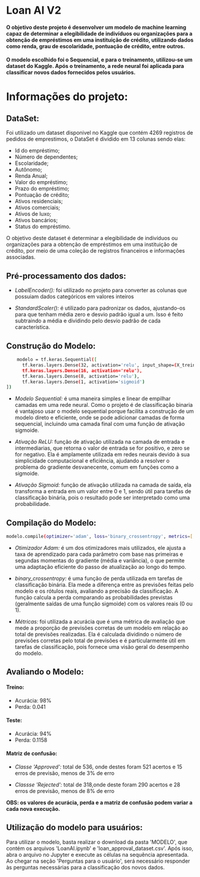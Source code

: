 # Loan AI V2

#### O objetivo deste projeto é desenvolver um modelo de machine learning capaz de determinar a elegibilidade de indivíduos ou organizações para a obtenção de empréstimos em uma instituição de crédito, utilizando dados como renda, grau de escolaridade, pontuação de crédito, entre outros.
#### O modelo escolhido foi o Sequencial, e para o treinamento, utilizou-se um dataset do Kaggle. Após o treinamento, a rede neural foi aplicada para classificar novos dados fornecidos pelos usuários.

# Informações do projeto:

## DataSet:
  Foi utilizado um dataset disponivel no Kaggle que contém 4269 registros de pedidos de emprestimos, o DataSet é dividido em 13 colunas sendo elas:
  - Id do empréstimo; 
  - Número de dependentes;
  - Escolaridade;
  - Autônomo;
  - Renda Anual;
  - Valor do empréstimo;
  - Prazo do empréstimo;
  - Pontuação de crédito;
  - Ativos residenciais;
  - Ativos comerciais; 
  - Ativos de luxo;
  - Ativos bancários;
  - Status do empréstimo.

  O objetivo deste dataset é determinar a elegibilidade de indivíduos ou organizações para a obtenção de empréstimos em uma instituição de crédito, por meio de uma coleção de registros financeiros e informações associadas.


## Pré-processamento dos dados: 
- *LabelEncoder():* foi utilizado no projeto para converter as colunas que possuiam dados categóricos em valores inteiros

- *StandardScaler():* é utilizado para padronizar os dados, ajustando-os para que tenham média zero e desvio padrão igual a um. Isso é feito subtraindo a média e dividindo pelo desvio padrão de cada característica.

## Construção do Modelo: 
```bash
    modelo = tf.keras.Sequential([
      tf.keras.layers.Dense(32, activation='relu', input_shape=(X_treino_scaler.shape[1],)),
      tf.keras.layers.Dense(16, activation='relu'),
      tf.keras.layers.Dense(8, activation='relu'),
      tf.keras.layers.Dense(1, activation='sigmoid')
])
```
- *Modelo Sequential:* é uma maneira simples e linear de empilhar camadas em uma rede neural. Como o projeto é de classificação binaria é vantajoso usar o modelo sequential porque facilita a construção de um modelo direto e eficiente, onde se pode adicionar camadas de forma sequencial, incluindo uma camada final com uma função de ativação sigmoide. 

- *Ativação ReLU:* função de ativação utilizada na camada de entrada e intermediarias, que retorna o valor de entrada se for positivo, e zero se for negativo. Ela é amplamente utilizada em redes neurais devido à sua simplicidade computacional e eficiência, ajudando a resolver o problema do gradiente desvanecente, comum em funções como a sigmoide.

- *Ativação Sigmoid:* função de ativação utilizada na camada de saída, ela transforma a entrada em um valor entre 0 e 1, sendo útil para tarefas de classificação binária, pois o resultado pode ser interpretado como uma probabilidade.

## Compilação do Modelo: 
```bash
modelo.compile(optimizer='adam', loss='binary_crossentropy', metrics=['accuracy']) 
```
- *Otimizador Adam:* é um dos otimizadores mais utilizados, ele ajusta a taxa de aprendizado para cada parâmetro com base nas primeiras e segundas momentas do gradiente (média e variância), o que permite uma adaptação eficiente do passo de atualização ao longo do tempo.

- *binary_crossentropy:* é uma função de perda utilizada em tarefas de classificação binária. Ela mede a diferença entre as previsões feitas pelo modelo e os rótulos reais, avaliando a precisão da classificação. A função calcula a perda comparando as probabilidades previstas (geralmente saídas de uma função sigmoide) com os valores reais (0 ou 1).

- *Métricas:* foi utilizada a acurácia que é uma métrica de avaliação que mede a proporção de previsões corretas de um modelo em relação ao total de previsões realizadas. Ela é calculada dividindo o número de previsões corretas pelo total de previsões e é particularmente útil em tarefas de classificação, pois fornece uma visão geral do desempenho do modelo. 

## Avaliando o Modelo: 

#### Treino:
- Acurácia: 98% 
- Perda: 0.041

#### Teste: 
- Acurácia: 94% 
- Perda: 0.1158

#### Matriz de confusão: 

- *Classe 'Approved':* total de 536, onde destes foram 521 acertos e 15 erros de previsão, menos de 3% de erro

- *Classse 'Rejected':* total de 318,onde deste foram 290 acertos e 28 erros  de previsão, menos de 8% de erro

**OBS: os valores de acurácia, perda e a matriz de confusão podem variar a cada nova execução.**
## Utilização do modelo para usuários:

  Para utilizar o modelo, basta realizar o download da pasta 'MODELO', que contém os arquivos 'LoanAI.ipynb' e 'loan_approval_dataset.csv'. Após isso, abra o arquivo no Jupyter e execute as células na sequência apresentada. Ao chegar na seção 'Perguntas para o usuário', será necessário responder às perguntas necessárias para a classificação dos novos dados.
